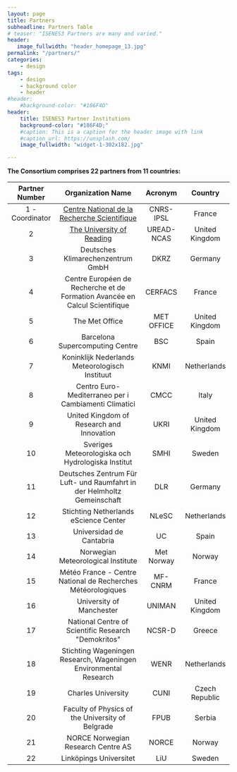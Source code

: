 ```yaml
---
layout: page
title: Partners
subheadline: Partners Table
# teaser: "ISENES3 Partners are many and varied."
header:
   image_fullwidth: "header_homepage_13.jpg"
permalink: "/partners/"
categories:
    - design
tags:
    - design
    - background color
    - header
#header:
    #background-color: "#186F4D"
header:
    title: ISENES3 Partner Institutions
    background-color: "#186F4D;"
    #caption: This is a caption for the header image with link
    #caption_url: https://unsplash.com/
    image_fullwidth: "widget-1-302x182.jpg"

---
```


**The Consortium comprises 22 partners from 11 countries:**

Partner Number  | Organization Name | Acronym | Country
:--------------:|:-----------------:|:-------:|:-------:
1 - Coordinator | [Centre National de la Recherche Scientifique](https://valeriupredoi.github.io/partners-detailed#cnrs-ipsl) | CNRS-IPSL | France
2 | [The University of Reading](https://valeriupredoi.github.io/partners-detailed#uread) | UREAD-NCAS | United Kingdom
3 | Deutsches Klimarechenzentrum GmbH | DKRZ | Germany
4 | Centre Européen de Recherche et de Formation Avancée en Calcul Scientifique | CERFACS | France
5 | The Met Office | MET OFFICE | United Kingdom
6 | Barcelona Supercomputing Centre | BSC | Spain
7 | Koninklijk Nederlands Meteorologisch Instituut | KNMI | Netherlands
8 | Centro Euro-Mediterraneo per i Cambiamenti Climatici | CMCC | Italy
9 | United Kingdom of Research and Innovation | UKRI | United Kingdom
10 | Sveriges Meteorologiska och Hydrologiska Institut | SMHI | Sweden
11 | Deutsches Zentrum Für Luft- und Raumfahrt in der Helmholtz Gemeinschaft | DLR | Germany
12 | Stichting Netherlands eScience Center | NLeSC | Netherlands
13 | Universidad de Cantabria | UC | Spain
14 | Norwegian Meteorological Institute | Met Norway | Norway
15 | Météo France - Centre National de Recherches Météorologiques | MF-CNRM | France
16 | University of Manchester | UNIMAN | United Kingdom
17 | National Centre of Scientific Research "Demokritos" | NCSR-D | Greece 
18 | Stichting Wageningen Research, Wageningen Environmental Research | WENR | Netherlands
19 | Charles University | CUNI | Czech Republic
20 | Faculty of Physics of the University of Belgrade | FPUB | Serbia
21 | NORCE Norwegian Research Centre AS | NORCE | Norway
22 | Linköpings Universitet | LiU | Sweden
